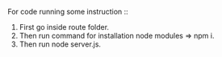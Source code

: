 For code running some instruction ::

 1. First go inside route folder.
 2. Then run command for installation node modules => npm i.
 3. Then run node server.js.
